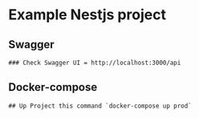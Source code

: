 # Example Nestjs project

  ## Swagger

    ### Check Swagger UI = http://localhost:3000/api

  ## Docker-compose

    ## Up Project this command `docker-compose up prod`
  
  
